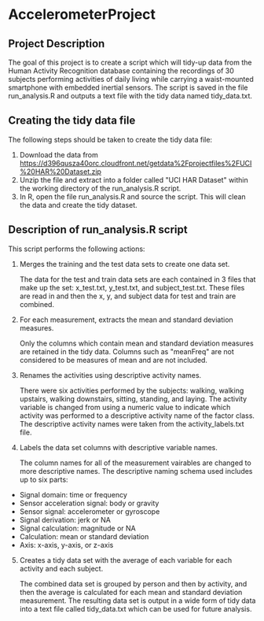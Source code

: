 # AccelerometerProject

## Project Description
The goal of this project is to create a script which will tidy-up data from the Human Activity Recognition database containing the recordings of 30 subjects performing activities of daily living while carrying a waist-mounted smartphone with embedded inertial sensors. The script is saved in the file run\_analysis.R and outputs a text file with the tidy data named tidy\_data.txt.

## Creating the tidy data file
The following steps should be taken to create the tidy data file:

1. Download the data from https://d396qusza40orc.cloudfront.net/getdata%2Fprojectfiles%2FUCI%20HAR%20Dataset.zip
2. Unzip the file and extract into a folder called "UCI HAR Dataset" within the working directory of the run\_analysis.R script.
3. In R, open the file run\_analysis.R and source the script. This will clean the data and create the tidy dataset.

## Description of run\_analysis.R script
This script performs the following actions:

1. Merges the training and the test data sets to create one data set.
   
   The data for the test and train data sets are each contained in 3 files that make up the set: x\_test.txt, y\_test.txt, and subject\_test.txt. These files are read in and then the x, y, and subject data for test and train are combined.

2. For each measurement, extracts the mean and standard deviation measures.
   
   Only the columns which contain mean and standard deviation measures are retained in the tidy data. Columns such as "meanFreq" are not considered to be measures of mean and are not included.

3. Renames the activities using descriptive activity names.
   
   There were six activities performed by the subjects: walking, walking upstairs, walking downstairs, sitting, standing, and laying. The activity variable is changed from using a numeric value to indicate which activity was performed to a descriptive activity name of the factor class. The descriptive activity names were taken from the activity_labels.txt file. 

4. Labels the data set columns with descriptive variable names. 
   
   The column names for all of the measurement vairables are changed to more descriptive names. The descriptive naming schema used includes up to six parts:
   
  * Signal domain: time or frequency
  * Sensor acceleration signal: body or gravity
  * Sensor signal: accelerometer or gyroscope
  * Signal derivation: jerk or NA
  * Signal calculation: magnitude or NA
  * Calculation: mean or standard deviation
  * Axis: x-axis, y-axis, or z-axis

5. Creates a tidy data set with the average of each variable for each activity and each subject.
   
   The combined data set is grouped by person and then by activity, and then the average is calculated for each mean and standard deviation measurement. The resulting data set is output in a wide form of tidy data into a text file called tidy_data.txt which can be used for future analysis. 

